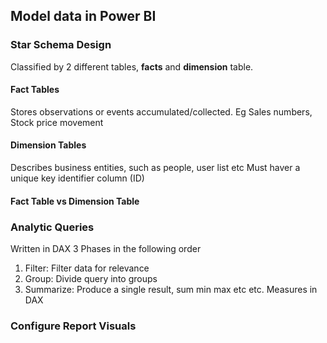 ## Model data in Power BI ##

### Star Schema Design ###
Classified by 2 different tables, **facts** and **dimension** table.

#### Fact Tables ####
Stores observations or events accumulated/collected.
Eg Sales numbers, Stock price movement

#### Dimension Tables ####
Describes business entities, such as people, user list etc
Must haver a unique key identifier column (ID)

#### Fact Table vs Dimension Table ####

### Analytic Queries ###
Written in DAX
3 Phases in the following order 
1. Filter: Filter data for relevance
2. Group: Divide query into groups
3. Summarize: Produce a single result, sum min max etc etc. Measures in DAX

### Configure Report Visuals ###


